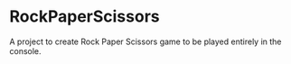 # RockPaperScissors
A project to create Rock Paper Scissors game to be played entirely in the console.